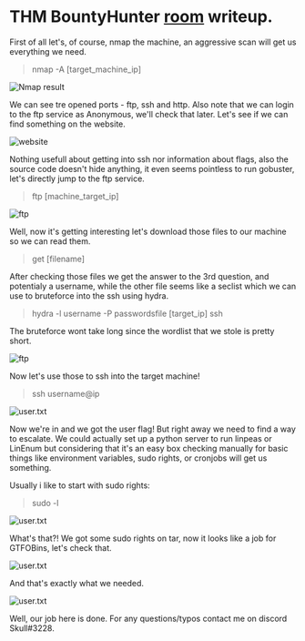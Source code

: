 # THM BountyHunter [room](https://tryhackme.com/room/cowboyhacker) writeup.
First of all let's, of course, nmap the machine, an aggressive scan will get us everything we need.

> nmap -A [target_machine_ip]

![Nmap result](https://imgur.com/a/mc3eArK)

We can see tre opened ports - ftp, ssh and http. Also note that we can login to the ftp service as Anonymous, we'll check that later. Let's see if we can find something on the website.

![website](/root/Desktop/Writeups/port80.png)

Nothing usefull about getting into ssh nor information about flags, also the source code doesn't hide anything, it even seems pointless to run gobuster, let's directly jump to the ftp service.

> ftp [machine_target_ip]

![ftp](/root/Desktop/Writeups/ftp.png)

Well, now it's getting interesting let's download those files to our machine so we can read them.

> get [filename]

After checking those files we get the answer to the 3rd question, and potentialy a username, while the other file seems like a seclist which we can use to bruteforce into the ssh using hydra.

> hydra -l username -P passwordsfile [target_ip] ssh

The bruteforce wont take long since the wordlist that we stole is pretty short.

![ftp](/root/Desktop/Writeups/hydra.jpg)

Now let's use those to ssh into the target machine!

> ssh username@ip

![user.txt](/root/Desktop/Writeups/user.png)

Now we're in and we got the user flag! But right away we need to find a way to escalate. We could actually set up a python server to run linpeas or LinEnum but considering that it's an easy box checking manually for basic things like environment variables, sudo rights, or cronjobs will get us something.

Usually i like to start with sudo rights:

> sudo -l

![user.txt](/root/Desktop/Writeups/sudorights.png)

What's that?! We got some sudo rights on tar, now it looks like a job for GTFOBins, let's check that.

![user.txt](/root/Desktop/Writeups/tar.png)

And that's exactly what we needed.

![user.txt](/root/Desktop/Writeups/root.png)

Well, our job here is done. For any questions/typos contact me on discord Skull#3228.

